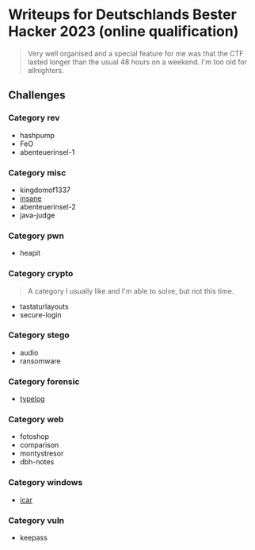 # Writeups for Deutschlands Bester Hacker 2023 (online qualification)
> Very well organised and a special feature for me was that the CTF lasted longer than the usual 48 hours on a weekend. I'm too old for allnighters.

## Challenges

### Category rev
* hashpump
* FeO
* abenteuerinsel-1

### Category misc
* kingdomof1337
* [insane](insane/)
* abenteuerinsel-2
* java-judge

### Category pwn
* heapit

### Category crypto
> A category I usually like and I'm able to solve, but not this time.
* tastaturlayouts
* secure-login

### Category stego
* audio
* ransomware

### Category forensic
* [typelog](typelog/)

### Category web
* fotoshop
* comparison
* montystresor
* dbh-notes

### Category windows
* [icar](icar/)

### Category vuln
* keepass
